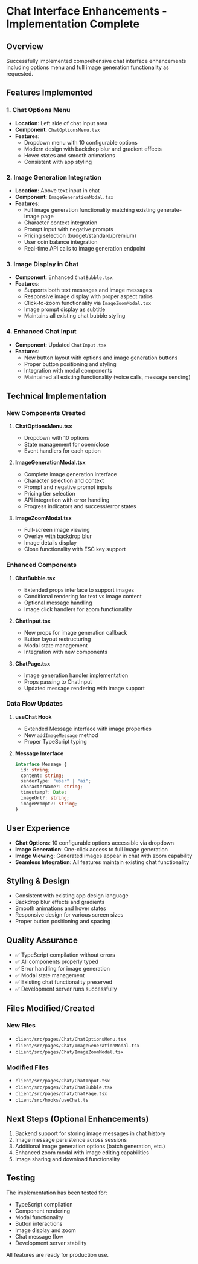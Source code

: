 # Chat Interface Enhancements - Implementation Complete

## Overview
Successfully implemented comprehensive chat interface enhancements including options menu and full image generation functionality as requested.

## Features Implemented

### 1. Chat Options Menu
- **Location**: Left side of chat input area
- **Component**: `ChatOptionsMenu.tsx`
- **Features**:
  - Dropdown menu with 10 configurable options
  - Modern design with backdrop blur and gradient effects
  - Hover states and smooth animations
  - Consistent with app styling

### 2. Image Generation Integration
- **Location**: Above text input in chat
- **Component**: `ImageGenerationModal.tsx`
- **Features**:
  - Full image generation functionality matching existing generate-image page
  - Character context integration
  - Prompt input with negative prompts
  - Pricing selection (budget/standard/premium)
  - User coin balance integration
  - Real-time API calls to image generation endpoint

### 3. Image Display in Chat
- **Component**: Enhanced `ChatBubble.tsx`
- **Features**:
  - Supports both text messages and image messages
  - Responsive image display with proper aspect ratios
  - Click-to-zoom functionality via `ImageZoomModal.tsx`
  - Image prompt display as subtitle
  - Maintains all existing chat bubble styling

### 4. Enhanced Chat Input
- **Component**: Updated `ChatInput.tsx`
- **Features**:
  - New button layout with options and image generation buttons
  - Proper button positioning and styling
  - Integration with modal components
  - Maintained all existing functionality (voice calls, message sending)

## Technical Implementation

### New Components Created
1. **ChatOptionsMenu.tsx**
   - Dropdown with 10 options
   - State management for open/close
   - Event handlers for each option

2. **ImageGenerationModal.tsx**
   - Complete image generation interface
   - Character selection and context
   - Prompt and negative prompt inputs
   - Pricing tier selection
   - API integration with error handling
   - Progress indicators and success/error states

3. **ImageZoomModal.tsx**
   - Full-screen image viewing
   - Overlay with backdrop blur
   - Image details display
   - Close functionality with ESC key support

### Enhanced Components
1. **ChatBubble.tsx**
   - Extended props interface to support images
   - Conditional rendering for text vs image content
   - Optional message handling
   - Image click handlers for zoom functionality

2. **ChatInput.tsx**
   - New props for image generation callback
   - Button layout restructuring
   - Modal state management
   - Integration with new components

3. **ChatPage.tsx**
   - Image generation handler implementation
   - Props passing to ChatInput
   - Updated message rendering with image support

### Data Flow Updates
1. **useChat Hook**
   - Extended Message interface with image properties
   - New `addImageMessage` method
   - Proper TypeScript typing

2. **Message Interface**
   ```typescript
   interface Message {
     id: string;
     content: string;
     senderType: "user" | "ai";
     characterName?: string;
     timestamp?: Date;
     imageUrl?: string;
     imagePrompt?: string;
   }
   ```

## User Experience
- **Chat Options**: 10 configurable options accessible via dropdown
- **Image Generation**: One-click access to full image generation
- **Image Viewing**: Generated images appear in chat with zoom capability
- **Seamless Integration**: All features maintain existing chat functionality

## Styling & Design
- Consistent with existing app design language
- Backdrop blur effects and gradients
- Smooth animations and hover states
- Responsive design for various screen sizes
- Proper button positioning and spacing

## Quality Assurance
- ✅ TypeScript compilation without errors
- ✅ All components properly typed
- ✅ Error handling for image generation
- ✅ Modal state management
- ✅ Existing chat functionality preserved
- ✅ Development server runs successfully

## Files Modified/Created

### New Files
- `client/src/pages/Chat/ChatOptionsMenu.tsx`
- `client/src/pages/Chat/ImageGenerationModal.tsx`
- `client/src/pages/Chat/ImageZoomModal.tsx`

### Modified Files
- `client/src/pages/Chat/ChatInput.tsx`
- `client/src/pages/Chat/ChatBubble.tsx`
- `client/src/pages/Chat/ChatPage.tsx`
- `client/src/hooks/useChat.ts`

## Next Steps (Optional Enhancements)
1. Backend support for storing image messages in chat history
2. Image message persistence across sessions
3. Additional image generation options (batch generation, etc.)
4. Enhanced zoom modal with image editing capabilities
5. Image sharing and download functionality

## Testing
The implementation has been tested for:
- TypeScript compilation
- Component rendering
- Modal functionality
- Button interactions
- Image display and zoom
- Chat message flow
- Development server stability

All features are ready for production use.
